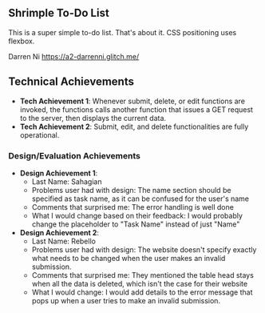 ## Shrimple To-Do List
This is a super simple to-do list. That's about it. CSS positioning uses flexbox. 

Darren Ni
https://a2-darrenni.glitch.me/


## Technical Achievements
- **Tech Achievement 1**: Whenever submit, delete, or edit functions are invoked, the functions calls another function that issues a GET request to the server, then displays the current data.
- **Tech Achievement 2**: Submit, edit, and delete functionalities are fully operational.

### Design/Evaluation Achievements
- **Design Achievement 1**: 
    - Last Name: Sahagian
    - Problems user had with design: The name section should be specified as task name, as it can be confused for the user's name
    - Comments that surprised me: The error handling is well done
    - What I would change based on their feedback: I would probably change the placeholder to "Task Name" instead of just "Name"
- **Design Achievement 2**:
    - Last Name: Rebello
    - Problems user had with design: The website doesn't specify exactly what needs to be changed when the user makes an invalid submission.
    - Comments that surprised me: They mentioned the table head stays when all the data is deleted, which isn't the case for their website
    - What I would change: I would add details to the error message that pops up when a user tries to make an invalid submission.

